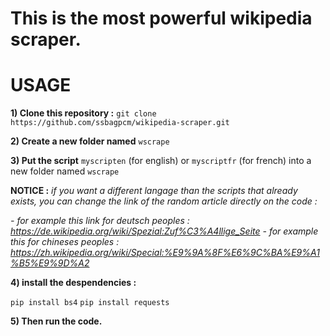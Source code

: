 # This is the most powerful wikipedia scraper.

# USAGE

**1) Clone this repository :** `git clone https://github.com/ssbagpcm/wikipedia-scraper.git`

**2) Create a new folder named** `wscrape`

**3) Put the script** `myscripten` (for english) or `myscriptfr` (for french) into a new folder named `wscrape`

  **NOTICE :** *if you want a different langage than the scripts that already exists, you can change the link of the random article directly on the code :* 
  
  *- for example this link for deutsch peoples : https://de.wikipedia.org/wiki/Spezial:Zuf%C3%A4llige_Seite*
  *- for example this for chineses peoples : https://zh.wikipedia.org/wiki/Special:%E9%9A%8F%E6%9C%BA%E9%A1%B5%E9%9D%A2*


**4) install the despendencies :**

   `pip install bs4` 
   `pip install requests`

**5) Then run the code.** 
